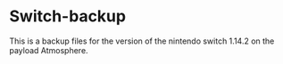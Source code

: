 # Switch-backup
 This is a backup files for the version of the nintendo switch 1.14.2 on the payload Atmosphere.

